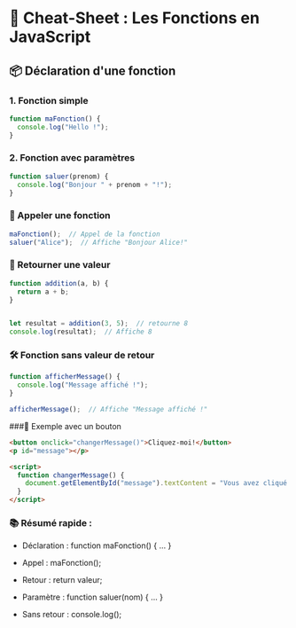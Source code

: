 # 📝 Cheat-Sheet : Les Fonctions en JavaScript

## 📦 Déclaration d'une fonction

### 1. Fonction simple
```js
function maFonction() {
  console.log("Hello !");
}
```

### 2. Fonction avec paramètres

```js
function saluer(prenom) {
  console.log("Bonjour " + prenom + "!");
}
```

### 🧮 Appeler une fonction

```js
maFonction();  // Appel de la fonction
saluer("Alice");  // Affiche "Bonjour Alice!"
```

### 🧩 Retourner une valeur

```js
function addition(a, b) {
  return a + b;
}


let resultat = addition(3, 5);  // retourne 8
console.log(resultat);  // Affiche 8
```

### 🛠️ Fonction sans valeur de retour

```js
function afficherMessage() {
  console.log("Message affiché !");
}

afficherMessage();  // Affiche "Message affiché !"
```

###🧭 Exemple avec un bouton

```html
<button onclick="changerMessage()">Cliquez-moi!</button>
<p id="message"></p>

<script>
  function changerMessage() {
    document.getElementById("message").textContent = "Vous avez cliqué sur le bouton!";
  }
</script>
```

### 📚 Résumé rapide :

- Déclaration : function maFonction() { ... }

- Appel : maFonction();

- Retour : return valeur;

- Paramètre : function saluer(nom) { ... }

- Sans retour : console.log();
